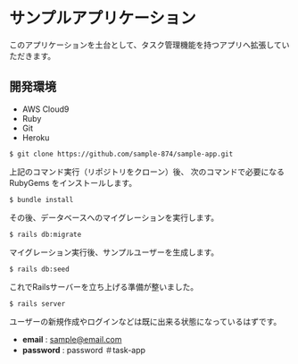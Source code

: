 # サンプルアプリケーション

このアプリケーションを土台として、タスク管理機能を持つアプリへ拡張していただきます。

## 開発環境

* AWS Cloud9
* Ruby
* Git
* Heroku

```
$ git clone https://github.com/sample-874/sample-app.git
```

上記のコマンド実行（リポジトリをクローン）後、
次のコマンドで必要になる RubyGems をインストールします。

```
$ bundle install
```

その後、データベースへのマイグレーションを実行します。

```
$ rails db:migrate
```

マイグレーション実行後、サンプルユーザーを生成します。

```
$ rails db:seed
```

これでRailsサーバーを立ち上げる準備が整いました。

```
$ rails server
```

ユーザーの新規作成やログインなどは既に出来る状態になっているはずです。

* **email** : sample@email.com
* **password** : password
＃task-app
